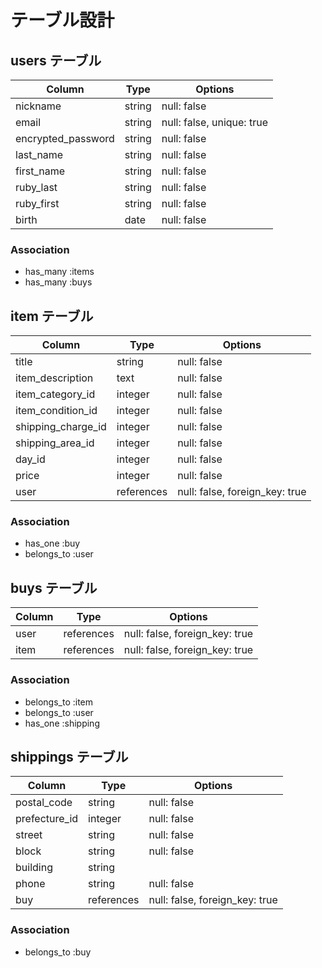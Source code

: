 # テーブル設計

## users テーブル

| Column               | Type    | Options                   |
| -------------------- | ------- | ------------------------- |
| nickname             | string  | null: false               |
| email                | string  | null: false, unique: true |
| encrypted_password   | string  | null: false               |
| last_name            | string  | null: false               |
| first_name           | string  | null: false               |
| ruby_last            | string  | null: false               |
| ruby_first           | string  | null: false               |
| birth                | date    | null: false               |

### Association

- has_many :items
- has_many :buys

## item テーブル

| Column              | Type        | Options                        |
| ------------------- | ----------- | ------------------------------ |
| title               | string      | null: false                    |
| item_description    | text        | null: false                    |
| item_category_id    | integer     | null: false                    |
| item_condition_id   | integer     | null: false                    |
| shipping_charge_id  | integer     | null: false                    |
| shipping_area_id    | integer     | null: false                    |
| day_id              | integer     | null: false                    |
| price               | integer     | null: false                    |
| user                | references  | null: false, foreign_key: true |
### Association

- has_one    :buy
- belongs_to :user

## buys テーブル

| Column     | Type       | Options                        |
| --------   | ---------  | ------------------------------ |
| user       | references | null: false, foreign_key: true |
| item       | references | null: false, foreign_key: true |

### Association

- belongs_to :item
- belongs_to :user
- has_one    :shipping

## shippings テーブル

| Column                 | Type         | Options                        |
| ---------------------- | ------------ | ------------------------------ |
| postal_code            | string       | null: false                    |
| prefecture_id          | integer      | null: false                    |
| street                 | string       | null: false                    |
| block                  | string       | null: false                    |
| building               | string       |                                |
| phone                  | string       | null: false                    |
| buy                    | references   | null: false, foreign_key: true |

### Association

- belongs_to :buy
